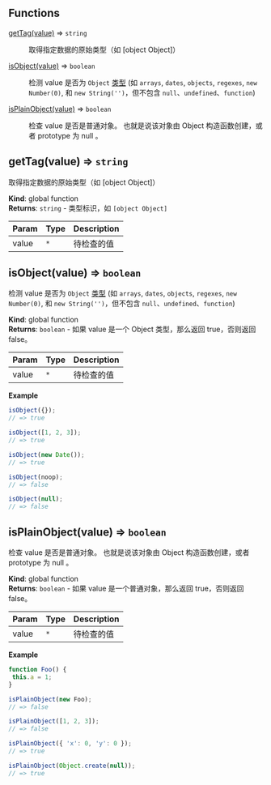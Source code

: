 ## Functions

<dl>
<dt><a href="#getTag">getTag(value)</a> ⇒ <code>string</code></dt>
<dd><p>取得指定数据的原始类型（如 [object Object]）</p>
</dd>
<dt><a href="#isObject">isObject(value)</a> ⇒ <code>boolean</code></dt>
<dd><p>检测 value 是否为 <code>Object</code>
<a href="http://www.ecma-international.org/ecma-262/7.0/#sec-ecmascript-language-types">类型</a>
(如 <code>arrays</code>, <code>dates</code>, <code>objects</code>, <code>regexes</code>, <code>new Number(0)</code>, 和 <code>new String(&#39;&#39;)</code>，但不包含 <code>null</code>、<code>undefined</code>、<code>function</code>)</p>
</dd>
<dt><a href="#isPlainObject">isPlainObject(value)</a> ⇒ <code>boolean</code></dt>
<dd><p>检查 value 是否是普通对象。 也就是说该对象由 Object 构造函数创建，或者 prototype 为 null 。</p>
</dd>
</dl>

<a name="getTag"></a>

## getTag(value) ⇒ <code>string</code>
取得指定数据的原始类型（如 [object Object]）

**Kind**: global function  
**Returns**: <code>string</code> - 类型标识，如 `[object Object]`  

| Param | Type | Description |
| --- | --- | --- |
| value | <code>\*</code> | 待检查的值 |

<a name="isObject"></a>

## isObject(value) ⇒ <code>boolean</code>
检测 value 是否为 `Object`[类型](http://www.ecma-international.org/ecma-262/7.0/#sec-ecmascript-language-types)(如 `arrays`, `dates`, `objects`, `regexes`, `new Number(0)`, 和 `new String('')`，但不包含 `null`、`undefined`、`function`)

**Kind**: global function  
**Returns**: <code>boolean</code> - 如果 value 是一个 Object 类型，那么返回 true，否则返回 false。  

| Param | Type | Description |
| --- | --- | --- |
| value | <code>\*</code> | 待检查的值 |

**Example**  
```js
isObject({});// => trueisObject([1, 2, 3]);// => trueisObject(new Date());// => trueisObject(noop);// => falseisObject(null);// => false
```
<a name="isPlainObject"></a>

## isPlainObject(value) ⇒ <code>boolean</code>
检查 value 是否是普通对象。 也就是说该对象由 Object 构造函数创建，或者 prototype 为 null 。

**Kind**: global function  
**Returns**: <code>boolean</code> - 如果 value 是一个普通对象，那么返回 true，否则返回 false。  

| Param | Type | Description |
| --- | --- | --- |
| value | <code>\*</code> | 待检查的值 |

**Example**  
```js
function Foo() { this.a = 1;}isPlainObject(new Foo);// => falseisPlainObject([1, 2, 3]);// => falseisPlainObject({ 'x': 0, 'y': 0 });// => trueisPlainObject(Object.create(null));// => true
```
